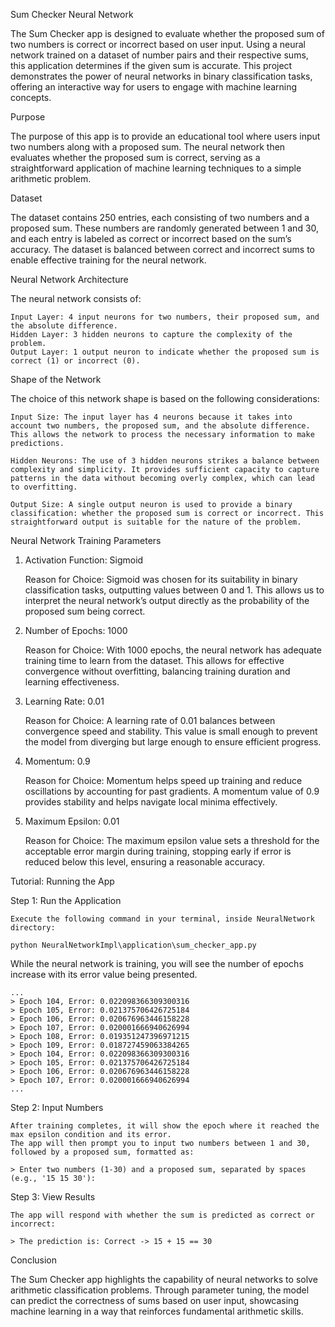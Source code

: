 Sum Checker Neural Network

The Sum Checker app is designed to evaluate whether the proposed sum of two numbers is correct or incorrect based on user input. Using a neural network trained on a dataset of number pairs and their respective sums, this application determines if the given sum is accurate. This project demonstrates the power of neural networks in binary classification tasks, offering an interactive way for users to engage with machine learning concepts.

Purpose

The purpose of this app is to provide an educational tool where users input two numbers along with a proposed sum. The neural network then evaluates whether the proposed sum is correct, serving as a straightforward application of machine learning techniques to a simple arithmetic problem.

Dataset

The dataset contains 250 entries, each consisting of two numbers and a proposed sum. These numbers are randomly generated between 1 and 30, and each entry is labeled as correct or incorrect based on the sum’s accuracy. The dataset is balanced between correct and incorrect sums to enable effective training for the neural network.

Neural Network Architecture

The neural network consists of:

    Input Layer: 4 input neurons for two numbers, their proposed sum, and the absolute difference.
    Hidden Layer: 3 hidden neurons to capture the complexity of the problem.
    Output Layer: 1 output neuron to indicate whether the proposed sum is correct (1) or incorrect (0).

Shape of the Network

The choice of this network shape is based on the following considerations:

    Input Size: The input layer has 4 neurons because it takes into account two numbers, the proposed sum, and the absolute difference. This allows the network to process the necessary information to make predictions.

    Hidden Neurons: The use of 3 hidden neurons strikes a balance between complexity and simplicity. It provides sufficient capacity to capture patterns in the data without becoming overly complex, which can lead to overfitting.

    Output Size: A single output neuron is used to provide a binary classification: whether the proposed sum is correct or incorrect. This straightforward output is suitable for the nature of the problem.

Neural Network Training Parameters
1. Activation Function: Sigmoid

    Reason for Choice: Sigmoid was chosen for its suitability in binary classification tasks, outputting values between 0 and 1. This allows us to interpret the neural network’s output directly as the probability of the proposed sum being correct.

2. Number of Epochs: 1000

    Reason for Choice: With 1000 epochs, the neural network has adequate training time to learn from the dataset. This allows for effective convergence without overfitting, balancing training duration and learning effectiveness.

3. Learning Rate: 0.01

    Reason for Choice: A learning rate of 0.01 balances between convergence speed and stability. This value is small enough to prevent the model from diverging but large enough to ensure efficient progress.

4. Momentum: 0.9

    Reason for Choice: Momentum helps speed up training and reduce oscillations by accounting for past gradients. A momentum value of 0.9 provides stability and helps navigate local minima effectively.

5. Maximum Epsilon: 0.01

    Reason for Choice: The maximum epsilon value sets a threshold for the acceptable error margin during training, stopping early if error is reduced below this level, ensuring a reasonable accuracy.

Tutorial: Running the App

Step 1: Run the Application

    Execute the following command in your terminal, inside NeuralNetwork directory:

    python NeuralNetworkImpl\application\sum_checker_app.py

While the neural network is training, you will see the number of epochs increase with its error value being presented.
    
    ...
    > Epoch 104, Error: 0.022098366309300316
    > Epoch 105, Error: 0.021375706426725184
    > Epoch 106, Error: 0.020676963446158228
    > Epoch 107, Error: 0.020001666940626994
    > Epoch 108, Error: 0.019351247396971215
    > Epoch 109, Error: 0.018727459063384265
    > Epoch 104, Error: 0.022098366309300316
    > Epoch 105, Error: 0.021375706426725184
    > Epoch 106, Error: 0.020676963446158228
    > Epoch 107, Error: 0.020001666940626994
    ...

Step 2: Input Numbers

    After training completes, it will show the epoch where it reached the max epsilon condition and its error.
    The app will then prompt you to input two numbers between 1 and 30, followed by a proposed sum, formatted as:

    > Enter two numbers (1-30) and a proposed sum, separated by spaces (e.g., '15 15 30'):

Step 3: View Results

    The app will respond with whether the sum is predicted as correct or incorrect:

    > The prediction is: Correct -> 15 + 15 == 30

Conclusion

The Sum Checker app highlights the capability of neural networks to solve arithmetic classification problems. Through parameter tuning, the model can predict the correctness of sums based on user input, showcasing machine learning in a way that reinforces fundamental arithmetic skills.